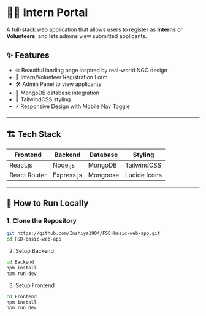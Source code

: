 # 🧑‍🎓 Intern Portal 

A full-stack web application that allows users to register as **Interns** or **Volunteers**, and lets admins view submitted applicants.

## ✨ Features

- 🌐 Beautiful landing page inspired by real-world NGO design
- 📝 Intern/Volunteer Registration Form
- 🛠️ Admin Panel to view applicants
- 💾 MongoDB database integration
- 🎨 TailwindCSS styling
- ⚡ Responsive Design with Mobile Nav Toggle

---

## 🏗️ Tech Stack

| Frontend    | Backend     | Database | Styling      |
|-------------|-------------|----------|--------------|
| React.js    | Node.js     | MongoDB  | TailwindCSS  |
| React Router | Express.js | Mongoose | Lucide Icons |

---

## 🚀 How to Run Locally

### 1. Clone the Repository

```bash
git https://github.com/Inshiya1904/FSD-basic-web-app.git
cd FSD-basic-web-app

```

2. Setup Backend

```bash
cd Backend
npm install
npm run dev
```


3. Setup Frontend

```bash
cd Frontend
npm install
npm run dev
```
